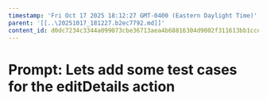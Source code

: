 ```yaml
---
timestamp: 'Fri Oct 17 2025 18:12:27 GMT-0400 (Eastern Daylight Time)'
parent: '[[..\20251017_181227.b2ec7792.md]]'
content_id: d0dc7234c3344a099073cbe36713aea4b68816304d9002f311613bb1ccec2c72
---
```


# Prompt: Lets add some test cases for the editDetails action

